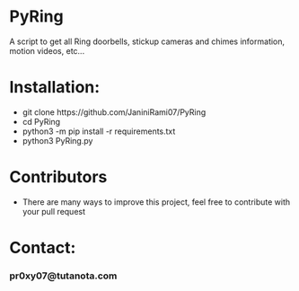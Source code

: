 # PyRing
A script to get all Ring doorbells, stickup cameras and chimes information, motion videos, etc...


# Installation:
<ul>
<li>git clone https://github.com/JaniniRami07/PyRing</li>
<li>cd PyRing</li>
<li>python3 -m pip install -r requirements.txt</li>
<li>python3 PyRing.py</li>
</ul>

# Contributors

- There are many ways to improve this project, feel free to contribute with your pull request


# Contact:
<h3>pr0xy07@tutanota.com</h3>

